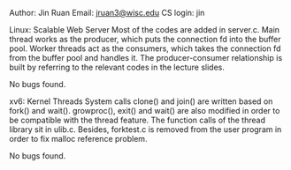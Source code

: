 Author: Jin Ruan
Email: jruan3@wisc.edu
CS login: jin

Linux: Scalable Web Server
Most of the codes are added in server.c. Main thread works as the producer, 
which puts the connection fd into the buffer pool. Worker threads act as 
the consumers, which takes the connection fd from the buffer pool and 
handles it. The producer-consumer relationship is built by referring to the 
relevant codes in the lecture slides.

No bugs found.

xv6: Kernel Threads
System calls clone() and join() are written based on fork() and wait(). 
growproc(), exit() and wait() are also modified in order to be compatible with 
the thread feature. The function calls of the thread library sit in ulib.c. 
Besides, forktest.c is removed from the user program in order to fix malloc 
reference problem.

No bugs found.
